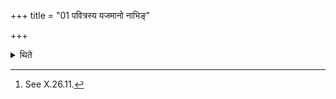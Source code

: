 +++
title = "01 पवित्रस्य यजमानो नाभिङ्"

+++

<details><summary>थिते</summary>

1. Having made a navel of the strainer,[^1] the sacrificer causes a stream (of the Soma-juice) to flow through the Hotr̥'s goblet.   

[^1]: See X.26.11.  
</details>
